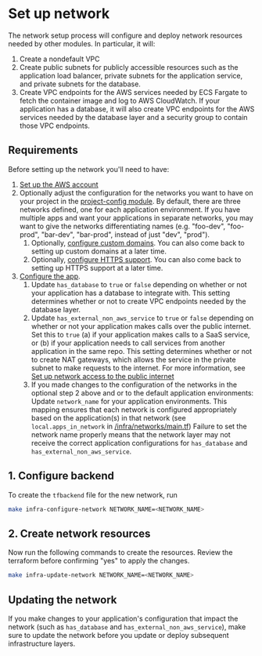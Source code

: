 # Set up network

The network setup process will configure and deploy network resources needed by other modules. In particular, it will:

1. Create a nondefault VPC
2. Create public subnets for publicly accessible resources such as the application load balancer, private subnets for the application service, and private subnets for the database.
3. Create VPC endpoints for the AWS services needed by ECS Fargate to fetch the container image and log to AWS CloudWatch. If your application has a database, it will also create VPC endpoints for the AWS services needed by the database layer and a security group to contain those VPC endpoints.

## Requirements

Before setting up the network you'll need to have:

1. [Set up the AWS account](./set-up-aws-account.md)
2. Optionally adjust the configuration for the networks you want to have on your project in the [project-config module](/infra/project-config/networks.tf). By default, there are three networks defined, one for each application environment. If you have multiple apps and want your applications in separate networks, you may want to give the networks differentiating names (e.g. "foo-dev", "foo-prod", "bar-dev", "bar-prod", instead of just "dev", "prod").
   1. Optionally, [configure custom domains](/docs/infra/set-up-custom-domains.md). You can also come back to setting up custom domains at a later time.
   2. Optionally, [configure HTTPS support](/docs/infra/https-support.md). You can also come back to setting up HTTPS support at a later time.
3. [Configure the app](/infra/app/app-config/main.tf).
   1. Update `has_database` to `true` or `false` depending on whether or not your application has a database to integrate with. This setting determines whether or not to create VPC endpoints needed by the database layer.
   2. Update `has_external_non_aws_service` to `true` or `false` depending on whether or not your application makes calls over the public internet. Set this to `true` (a) if your application makes calls to a SaaS service, or (b) if your application needs to call services from another application in the same repo. This setting determines whether or not to create NAT gateways, which allows the service in the private subnet to make requests to the internet. For more information, see [Set up network access to the public internet](./set-up-public-internet-access.md)
   3. If you made changes to the configuration of the networks in the optional step 2 above and or to the default application environments: Update `network_name` for your application environments. This mapping ensures that each network is configured appropriately based on the application(s) in that network (see `local.apps_in_network` in [/infra/networks/main.tf](/infra/networks/main.tf)) Failure to set the network name properly means that the network layer may not receive the correct application configurations for `has_database` and `has_external_non_aws_service`.

## 1. Configure backend

To create the `tfbackend` file for the new network, run

```bash
make infra-configure-network NETWORK_NAME=<NETWORK_NAME>
```

## 2. Create network resources

Now run the following commands to create the resources. Review the terraform before confirming "yes" to apply the changes.

```bash
make infra-update-network NETWORK_NAME=<NETWORK_NAME>
```

## Updating the network

If you make changes to your application's configuration that impact the network (such as `has_database` and `has_external_non_aws_service`), make sure to update the network before you update or deploy subsequent infrastructure layers.
